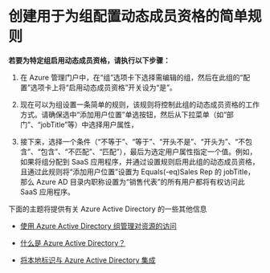 <properties
	pageTitle="创建用于为组配置动态成员资格的简单规则 | Windows Azure"
	description="说明如何创建用于为组配置动态成员资格的简单规则。"
	services="active-directory"
	documentationCenter=""
	authors="femila"
	manager="swadhwa"
	editor=""/>

<tags
	ms.service="active-directory" 
	ms.date="07/13/2015" 
	wacn.date="08/29/2015"/>


# 创建用于为组配置动态成员资格的简单规则

**若要为特定组启用动态成员资格，请执行以下步骤：**

1. 在 Azure 管理门户中，在“组”选项卡下选择需编辑的组，然后在此组的“配置”选项卡上将“启用动态成员资格”开关设为“是”。


2. 现在可以为组设置一条简单的规则，该规则将控制此组的动态成员资格的工作方式。请确保选中“添加用户位置”单选按钮，然后从下拉菜单（如“部门”、“jobTitle”等）中选择用户属性，

3. 接下来，选择一个条件（“不等于”、“等于”、“开头不是”、“开头为”、“不包含”、“包含”、“不匹配”、“匹配”），最后为选定用户属性指定一个值。例如，如果将组分配到 SaaS 应用程序，并通过设置规则启用此组的动态成员资格，且通过此规则将“添加用户位置”设置为 Equals(-eq)Sales Rep 的 jobTitle，那么 Azure AD 目录内职称设置为“销售代表”的所有用户都将有权访问此 SaaS 应用程序。

下面的主题将提供有关 Azure Active Directory 的一些其他信息

* [使用 Azure Active Directory 组管理对资源的访问](/documentation/articles/active-directory-manage-groups)

* [什么是 Azure Active Directory？](/documentation/articles/active-directory-whatis)

* [将本地标识与 Azure Active Directory 集成](/documentation/articles/active-directory-aadconnect)

<!---HONumber=67-->